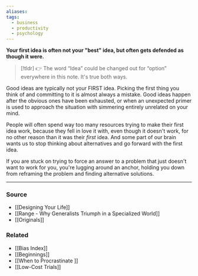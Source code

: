```yaml
---
aliases: 
tags:
  - business
  - productivity
  - psychology
---
```

**Your first idea is often not your "best" idea, but often gets defended as though it were.**

> [!tldr] 👉 The word “Idea” could be changed out for “option” everywhere in this note. It's true both ways.

Good ideas are typically not your FIRST idea. Picking the first thing you think of and committing to it is almost always a mistake. Good ideas happen after the obvious ones have been exhausted, or when an unexpected primer is used to approach the situation with simmering entirely unrelated on your mind. 

People will often spend way too many resources trying to make their first idea work, because they fell in love it with, even though it doesn't work, for no other reason than it was their *first* idea. And some part of our brain wants us to stop thinking about alternatives and go forward with the first idea.

If you are stuck on trying to force an answer to a problem that just doesn't want to work for you, you're lugging around an anchor, holding you down from reframing the problem and finding alternative solutions. 

---

### Source
- [[Designing Your Life]]
- [[Range - Why Generalists Triumph in a Specialized World]]
- [[Originals]]

### Related
- [[Bias Index]] 
- [[Beginnings]] 
- [[When to Procrastinate ]] 
- [[Low-Cost Trials]]